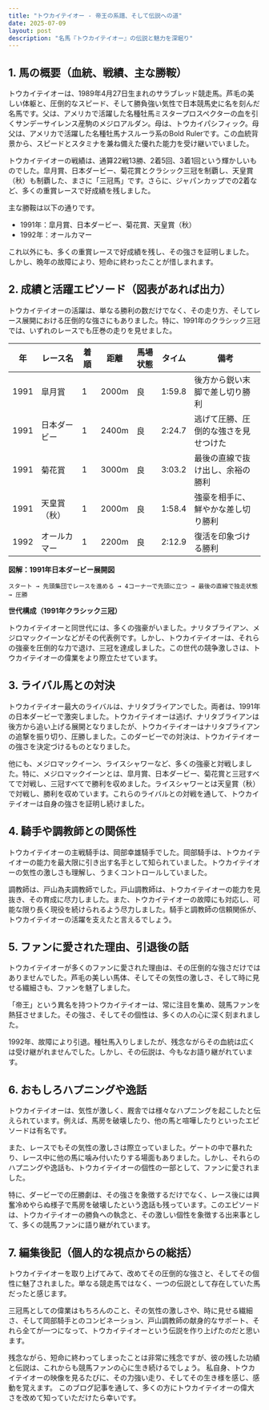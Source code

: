 ```yaml
---
title: "トウカイテイオー - 帝王の系譜、そして伝説への道"
date: 2025-07-09
layout: post
description: "名馬『トウカイテイオー』の伝説と魅力を深堀り"
---
```


## 1. 馬の概要（血統、戦績、主な勝鞍）

トウカイテイオーは、1989年4月27日生まれのサラブレッド競走馬。芦毛の美しい体躯と、圧倒的なスピード、そして勝負強い気性で日本競馬史に名を刻んだ名馬です。父は、アメリカで活躍した名種牡馬ミスタープロスペクターの血を引くサンデーサイレンス産駒のメジロアルダン。母は、トウカイパシフィック。母父は、アメリカで活躍した名種牡馬ナスルーラ系のBold Rulerです。この血統背景から、スピードとスタミナを兼ね備えた優れた能力を受け継いでいました。


トウカイテイオーの戦績は、通算22戦13勝、2着5回、3着1回という輝かしいものでした。皐月賞、日本ダービー、菊花賞とクラシック三冠を制覇し、天皇賞（秋）も制覇した、まさに「三冠馬」です。さらに、ジャパンカップでの2着など、多くの重賞レースで好成績を残しました。


主な勝鞍は以下の通りです。

* 1991年：皐月賞、日本ダービー、菊花賞、天皇賞（秋）
* 1992年：オールカマー

これ以外にも、多くの重賞レースで好成績を残し、その強さを証明しました。  しかし、晩年の故障により、短命に終わったことが惜しまれます。


## 2. 成績と活躍エピソード（図表があれば出力）

トウカイテイオーの活躍は、単なる勝利の数だけでなく、その走り方、そしてレース展開における圧倒的な強さにもありました。特に、1991年のクラシック三冠では、いずれのレースでも圧巻の走りを見せました。


| 年 | レース名         | 着順 | 距離 | 馬場状態 | タイム       | 備考                                     |
|---|-----------------|-----|------|----------|-------------|-----------------------------------------|
| 1991 | 皐月賞           | 1   | 2000m | 良        | 1:59.8      | 後方から鋭い末脚で差し切り勝利             |
| 1991 | 日本ダービー       | 1   | 2400m | 良        | 2:24.7      | 逃げて圧勝、圧倒的な強さを見せつけた        |
| 1991 | 菊花賞           | 1   | 3000m | 良        | 3:03.2      | 最後の直線で抜け出し、余裕の勝利             |
| 1991 | 天皇賞（秋）       | 1   | 2000m | 良        | 1:58.4      | 強豪を相手に、鮮やかな差し切り勝利             |
| 1992 | オールカマー       | 1   | 2200m | 良        | 2:12.9      | 復活を印象づける勝利                       |


**図解：1991年日本ダービー展開図**

```
スタート → 先頭集団でレースを進める → 4コーナーで先頭に立つ → 最後の直線で独走状態 → 圧勝
```

**世代構成（1991年クラシック三冠）**

トウカイテイオーと同世代には、多くの強豪がいました。ナリタブライアン、メジロマックイーンなどがその代表例です。しかし、トウカイテイオーは、それらの強豪を圧倒的な力で退け、三冠を達成しました。この世代の競争激しさは、トウカイテイオーの偉業をより際立たせています。


## 3. ライバル馬との対決

トウカイテイオー最大のライバルは、ナリタブライアンでした。両者は、1991年の日本ダービーで激突しました。トウカイテイオーは逃げ、ナリタブライアンは後方から追い上げる展開となりましたが、トウカイテイオーはナリタブライアンの追撃を振り切り、圧勝しました。このダービーでの対決は、トウカイテイオーの強さを決定づけるものとなりました。


他にも、メジロマックイーン、ライスシャワーなど、多くの強豪と対戦しました。特に、メジロマックイーンとは、皐月賞、日本ダービー、菊花賞と三冠すべてで対戦し、三冠すべてで勝利を収めました。ライスシャワーとは天皇賞（秋）で対戦し、勝利を収めています。これらのライバルとの対戦を通して、トウカイテイオーは自身の強さを証明し続けました。


## 4. 騎手や調教師との関係性

トウカイテイオーの主戦騎手は、岡部幸雄騎手でした。岡部騎手は、トウカイテイオーの能力を最大限に引き出す名手として知られていました。トウカイテイオーの気性の激しさも理解し、うまくコントロールしていました。


調教師は、戸山為夫調教師でした。戸山調教師は、トウカイテイオーの能力を見抜き、その育成に尽力しました。また、トウカイテイオーの故障にも対応し、可能な限り長く現役を続けられるよう尽力しました。騎手と調教師の信頼関係が、トウカイテイオーの活躍を支えたと言えるでしょう。


## 5. ファンに愛された理由、引退後の話

トウカイテイオーが多くのファンに愛された理由は、その圧倒的な強さだけではありませんでした。芦毛の美しい馬体、そしてその気性の激しさ、そして時に見せる繊細さも、ファンを魅了しました。


「帝王」という異名を持つトウカイテイオーは、常に注目を集め、競馬ファンを熱狂させました。その強さ、そしてその個性は、多くの人の心に深く刻まれました。


1992年、故障により引退。種牡馬入りしましたが、残念ながらその血統は広くは受け継がれませんでした。しかし、その伝説は、今もなお語り継がれています。


## 6. おもしろハプニングや逸話

トウカイテイオーは、気性が激しく、厩舎では様々なハプニングを起こしたと伝えられています。例えば、馬房を破壊したり、他の馬と喧嘩したりといったエピソードは有名です。


また、レースでもその気性の激しさは際立っていました。ゲートの中で暴れたり、レース中に他の馬に噛み付いたりする場面もありました。しかし、それらのハプニングや逸話も、トウカイテイオーの個性の一部として、ファンに愛されました。


特に、ダービーでの圧勝劇は、その強さを象徴するだけでなく、レース後には興奮冷めやらぬ様子で馬房を破壊したという逸話も残っています。このエピソードは、トウカイテイオーの勝負への執念と、その激しい個性を象徴する出来事として、多くの競馬ファンに語り継がれています。


## 7. 編集後記（個人的な視点からの総括）

トウカイテイオーを取り上げてみて、改めてその圧倒的な強さと、そしてその個性に魅了されました。単なる競走馬ではなく、一つの伝説として存在していた馬だったと感じます。


三冠馬としての偉業はもちろんのこと、その気性の激しさや、時に見せる繊細さ、そして岡部騎手とのコンビネーション、戸山調教師の献身的なサポート、それら全てが一つになって、トウカイテイオーという伝説を作り上げたのだと思います。


残念ながら、短命に終わってしまったことは非常に残念ですが、彼の残した功績と伝説は、これからも競馬ファンの心に生き続けるでしょう。  私自身、トウカイテイオーの映像を見るたびに、その力強い走り、そしてその生き様を感じ、感動を覚えます。  このブログ記事を通して、多くの方にトウカイテイオーの偉大さを改めて知っていただけたら幸いです。
